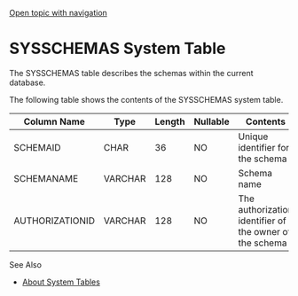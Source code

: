 [Open topic with navigation](../../../index.html#Shared/SQLReference/SystemTables/SysSchemas.html)

<a href="" id="SystemTables.SysSchemas"></a>[]()SYSSCHEMAS System Table
=======================================================================

The <span class="CodeFont">SYSSCHEMAS</span> table describes the schemas within the current database.

The following table shows the contents of the <span class="CodeFont">SYSSCHEMAS</span> system table.

| Column Name     | Type    | Length | Nullable | Contents                                                |
|-----------------|---------|--------|----------|---------------------------------------------------------|
| SCHEMAID        | CHAR    | 36     | NO       | Unique identifier for the schema                        |
| SCHEMANAME      | VARCHAR | 128    | NO       | Schema name                                             |
| AUTHORIZATIONID | VARCHAR | 128    | NO       | The authorization identifier of the owner of the schema |

See Also

-   [About System Tables](Intro.SystemTables.html)

 


